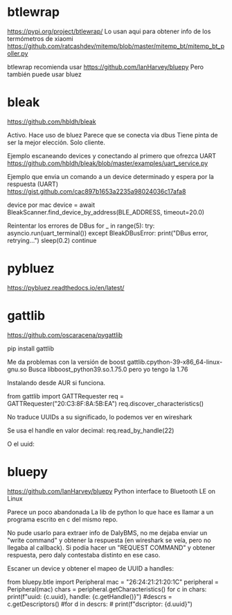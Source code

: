 # btlewrap
https://pypi.org/project/btlewrap/
Lo usan aqui para obtener info de los termómetros de xiaomi https://github.com/ratcashdev/mitemp/blob/master/mitemp_bt/mitemp_bt_poller.py

btlewrap recomienda usar https://github.com/IanHarvey/bluepy
Pero también puede usar bluez



# bleak
https://github.com/hbldh/bleak

Activo.
Hace uso de bluez
Parece que se conecta via dbus
Tiene pinta de ser la mejor elección.
Solo cliente.

Ejemplo escaneando devices y conectando al primero que ofrezca UART
https://github.com/hbldh/bleak/blob/master/examples/uart_service.py

Ejemplo que envia un comando a un device determinado y espera por la respuesta (UART)
https://gist.github.com/cac897b1653a2235a98024036c17afa8

device por mac
device = await BleakScanner.find_device_by_address(BLE_ADDRESS, timeout=20.0)

Reintentar los errores de DBus
    for _ in range(5):
        try:
            asyncio.run(uart_terminal())
        except BleakDBusError:
            print("DBus error, retrying...")
            sleep(0.2)
            continue





# pybluez
https://pybluez.readthedocs.io/en/latest/


# gattlib
https://github.com/oscaracena/pygattlib

pip install gattlib

Me da problemas con la versión de boost
gattlib.cpython-39-x86_64-linux-gnu.so
Busca libboost_python39.so.1.75.0 pero yo tengo la 1.76

Instalando desde AUR si funciona.



from gattlib import GATTRequester
req = GATTRequester("20:C3:8F:8A:5B:EA")
req.discover_characteristics()

No traduce UUIDs a su significado, lo podemos ver en wireshark

Se usa el handle en valor decimal:
req.read_by_handle(22)

O el uuid:


# bluepy
https://github.com/IanHarvey/bluepy
Python interface to Bluetooth LE on Linux

Parece un poco abandonada
La lib de python lo que hace es llamar a un programa escrito en c del mismo repo.

No pude usarlo para extraer info de DalyBMS, no me dejaba enviar un "write command" y obtener la respuesta (en wireshark se veía, pero no llegaba al callback).
Si podía hacer un "REQUEST COMMAND" y obtener respuesta, pero daly contestaba distinto en ese caso.


Escaner un device y obtener el mapeo de UUID a handles:

from bluepy.btle import Peripheral
mac = "26:24:21:21:20:1C"
peripheral = Peripheral(mac)
chars = peripheral.getCharacteristics()
for c in chars:
    print(f"uuid: {c.uuid}, handle: {c.getHandle()}")
    #descrs = c.getDescriptors()
    #for d in descrs:
    #    print(f"dscriptor: {d.uuid}")

